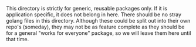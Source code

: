 This directory is strictly for generic, reusable packages only. If it is
application specific, it does not belong in here. There should be no stray
golang files in this directory.
Although these could be split out into their own repo's (someday), they may
not be as feature complete as they should be for a general "works for everyone"
package, so we will leave them here until that time.
